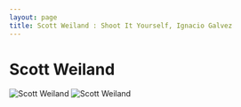 ```yaml
---
layout: page
title: Scott Weiland : Shoot It Yourself, Ignacio Galvez
---
```


# Scott Weiland

![Scott Weiland](http://assets.farmhouse.co/publishing/1-shoot-it-yourself/images/scott-weiland-1.jpg)
![Scott Weiland](http://assets.farmhouse.co/publishing/1-shoot-it-yourself/images/scott-weiland-2.jpg)
